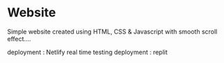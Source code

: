 # Website
Simple website created using HTML, CSS &amp; Javascript with smooth scroll effect....

deployment : Netlify
real time testing deployment : replit
